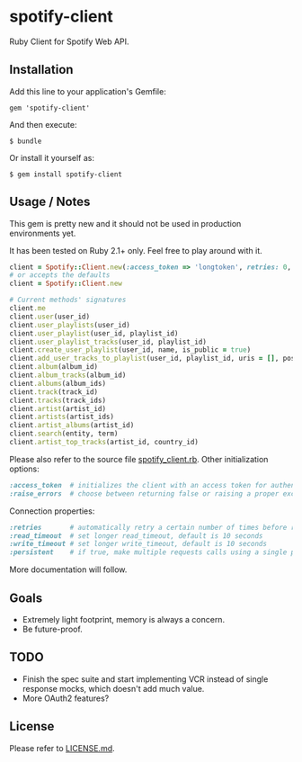 # spotify-client

Ruby Client for Spotify Web API.

## Installation

Add this line to your application's Gemfile:

    gem 'spotify-client'

And then execute:

    $ bundle

Or install it yourself as:

    $ gem install spotify-client

## Usage / Notes

This gem is pretty new and it should not be used in production environments yet.

It has been tested on Ruby 2.1+ only. Feel free to play around with it.

```ruby
client = Spotify::Client.new(:access_token => 'longtoken', retries: 0, raise_errors: true)
# or accepts the defaults
client = Spotify::Client.new

# Current methods' signatures
client.me
client.user(user_id)
client.user_playlists(user_id)
client.user_playlist(user_id, playlist_id)
client.user_playlist_tracks(user_id, playlist_id)
client.create_user_playlist(user_id, name, is_public = true)
client.add_user_tracks_to_playlist(user_id, playlist_id, uris = [], position = nil)
client.album(album_id)
client.album_tracks(album_id)
client.albums(album_ids)
client.track(track_id)
client.tracks(track_ids)
client.artist(artist_id)
client.artists(artist_ids)
client.artist_albums(artist_id)
client.search(entity, term)
client.artist_top_tracks(artist_id, country_id)
```

Please also refer to the source file [spotify_client.rb](https://github.com/icoretech/spotify-client/blob/master/lib/spotify_client.rb).
Other initialization options:

```ruby
:access_token  # initializes the client with an access token for authenticated calls
:raise_errors  # choose between returning false or raising a proper exception when API calls fails
```

Connection properties:

```ruby
:retries       # automatically retry a certain number of times before returning errors/false
:read_timeout  # set longer read_timeout, default is 10 seconds
:write_timeout # set longer write_timeout, default is 10 seconds
:persistent    # if true, make multiple requests calls using a single persistent connection. Use +close_connection+ method on the client to manually clean up sockets
```

More documentation will follow.

## Goals

* Extremely light footprint, memory is always a concern.
* Be future-proof.

## TODO

* Finish the spec suite and start implementing VCR instead of single response mocks, which doesn't add much value.
* More OAuth2 features?

## License

Please refer to [LICENSE.md](https://github.com/icoretech/spotify-client/blob/master/LICENSE).
